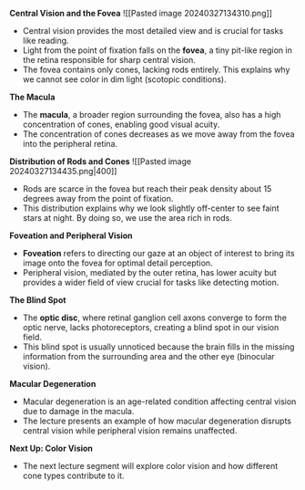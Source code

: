**Central Vision and the Fovea**
![[Pasted image 20240327134310.png]]
- Central vision provides the most detailed view and is crucial for tasks like reading.
- Light from the point of fixation falls on the **fovea**, a tiny pit-like region in the retina responsible for sharp central vision.
- The fovea contains only cones, lacking rods entirely. This explains why we cannot see color in dim light (scotopic conditions).

**The Macula**

- The **macula**, a broader region surrounding the fovea, also has a high concentration of cones, enabling good visual acuity.
- The concentration of cones decreases as we move away from the fovea into the peripheral retina.

**Distribution of Rods and Cones**
![[Pasted image 20240327134435.png|400]]
- Rods are scarce in the fovea but reach their peak density about 15 degrees away from the point of fixation.
- This distribution explains why we look slightly off-center to see faint stars at night. By doing so, we use the area rich in rods.

**Foveation and Peripheral Vision**

- **Foveation** refers to directing our gaze at an object of interest to bring its image onto the fovea for optimal detail perception.
- Peripheral vision, mediated by the outer retina, has lower acuity but provides a wider field of view crucial for tasks like detecting motion.

**The Blind Spot**

- The **optic disc**, where retinal ganglion cell axons converge to form the optic nerve, lacks photoreceptors, creating a blind spot in our vision field.
- This blind spot is usually unnoticed because the brain fills in the missing information from the surrounding area and the other eye (binocular vision).

**Macular Degeneration**

- Macular degeneration is an age-related condition affecting central vision due to damage in the macula.
- The lecture presents an example of how macular degeneration disrupts central vision while peripheral vision remains unaffected.

**Next Up: Color Vision**

- The next lecture segment will explore color vision and how different cone types contribute to it.